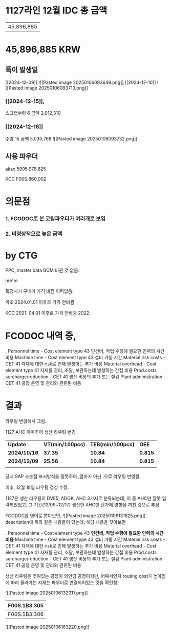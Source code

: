 
# 1127라인 12월 IDC 총 금액
|            |
| ---------- |
| 45,896,885 |
# 45,896,885 KRW





## 특이 발생일

[[2024-12-09]]
![[Pasted image 20250106093649.png]]
[[2024-12-10]]
![[Pasted image 20250106093713.png]]
### [[2024-12-15]],
스크랩수량 6 
금액 2,012,310
### [[2024-12-16]]
수량 15
금액 5,030,768
![[Pasted image 20250106093732.png]]
## 사용 파우더

akzo
5995.978.825

KCC
F00S.860.002


# 의문점

### 1. FCODOC로 본 코팅파우더가 여러개로 보임

### 2.  비정상적으로 높은 금액


# by CTG

PPC, master data  BOM 바뀐 것 없음.

me1m

특정시기 구매가
가격 바뀐 이력없음.

악조
2024.01.01 이후로 가격 안바뀜

KCC
2021. 04.01 이후로 가격 안바뀜
2022. 


# FCODOC 내역 중,

. Personnel time - Cost element type 43
	인건비, 작업 수행에 필요한 인력의 시간 비용
Machine time - Cost element type 43
	설비 가동 시간
Material risk costs - CET 41
	자재에 대한 risk로 인해 발생하는 추가 비용
Material overhead - Cost element type 41
	자재를 관리, 조달, 보관하는데 발생하는 간접 비용
Prod.costs surcharge/reduction - CET 41
	생산 비용의 추가 또는 절감
Plant administration - CET 41
	공장 운영 및 관리와 관련된 비용

# 결과 
라우팅 변경해서 그럼.

1127 AHC 아마추어 생산 라우팅 변경

|                |                    |                     |           |
| -------------- | ------------------ | ------------------- | --------- |
| **Update**     | **VT(min/100pcs)** | **TEB(min/100pcs)** | **OEE**   |
| **2024/10/16** | **37.35**          | **10.84**           | **0.815** |
| **2024/12/09** | **25.56**          | **10.84**           | **0.815** |
|                |                    |                     |           |

당시 SAP 소숫점 표시방식을 잘못하여 ,콤마가 아닌 .으로 라우팅 반영함.

이후, 12월 18일 라우팅 정상 수정.

1127은 생산 라우팅이 DVE5, ADOK, AHC 3가지로 분류되는데, 이 중 AHC만 잘못 입력되었었고,
그 기간(12/09~12/17) 생산한 AHC만 단가에 영향을 끼친 것으로 추정.

FCODOC를 영어로 뽑아보면, 
![[Pasted image 20250106131825.png]]
description에 위와 같은 내용들이 있는데, 해당 내용을 찾아보면

. Personnel time - Cost element type 43
	**인건비, 작업 수행에 필요한 인력의 시간 비용**
Machine time - Cost element type 43
	설비 가동 시간
Material risk costs - CET 41
	자재에 대한 risk로 인해 발생하는 추가 비용
Material overhead - Cost element type 41
	자재를 관리, 조달, 보관하는데 발생하는 간접 비용
Prod.costs surcharge/reduction - CET 41
	생산 비용의 추가 또는 절감
Plant administration - CET 41
	공장 운영 및 관리와 관련된 비용

생산 라우팅은 엮여있는 공정이 와인딩 공정이지만,
어째서인지 routing cost가 높아짐에 따라 올라가는 자재는 파우더로 연결되어있는 것을 확인함.

![[Pasted image 20250106132017.png]]

| F00S.1B3.305 |
| ------------ |
| F00S.1B3.306 |
![[Pasted image 20250106163220.png]]